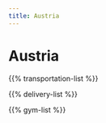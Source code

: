 ```yaml
---
title: Austria
---
```


# Austria

{{% transportation-list %}}

{{% delivery-list %}}

{{% gym-list %}}
